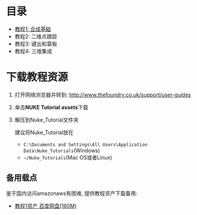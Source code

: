 # 目录

* [教程1: 合成基础](.\tutorial1_Compositing_Basics.md)
* 教程2: 二维点跟踪
* 教程3: 键出和蒙板
* 教程4: 三维集成

# 下载教程资源

1. 打开网络浏览器并转到: http://www.thefoundry.co.uk/support/user-guides

2. 单击**NUKE Tutorial assets**下载

3. 解压到Nuke_Tutorial文件夹

   建议将Nuke_Tutorial放在

   * `C:\Documents and Settings\All Users\Application Data\Nuke_Tutorials`(Windows)
   * ` ~/Nuke_Tutorials `(Mac OS或者Linux)

## 备用载点

鉴于国内访问amazonaws有困难, 提供教程资产下载备用:

* [教程1资产 百度网盘(160M)](http://pan.baidu.com/s/1geCuktP)